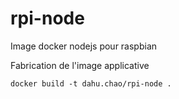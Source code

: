 # rpi-node
Image docker nodejs pour raspbian

Fabrication de l'image applicative

`docker build -t dahu.chao/rpi-node .`